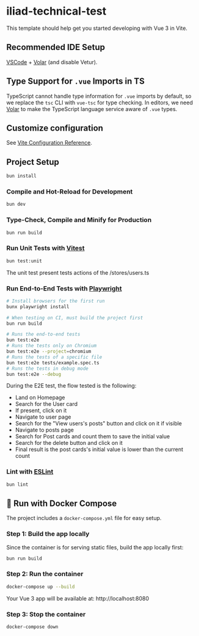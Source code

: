 # iliad-technical-test

This template should help get you started developing with Vue 3 in Vite.

## Recommended IDE Setup

[VSCode](https://code.visualstudio.com/) + [Volar](https://marketplace.visualstudio.com/items?itemName=Vue.volar) (and disable Vetur).

## Type Support for `.vue` Imports in TS

TypeScript cannot handle type information for `.vue` imports by default, so we replace the `tsc` CLI with `vue-tsc` for type checking. In editors, we need [Volar](https://marketplace.visualstudio.com/items?itemName=Vue.volar) to make the TypeScript language service aware of `.vue` types.

## Customize configuration

See [Vite Configuration Reference](https://vite.dev/config/).

## Project Setup

```sh
bun install
```

### Compile and Hot-Reload for Development

```sh
bun dev
```

### Type-Check, Compile and Minify for Production

```sh
bun run build
```

### Run Unit Tests with [Vitest](https://vitest.dev/)

```sh
bun test:unit
```

The unit test present tests actions of the /stores/users.ts

### Run End-to-End Tests with [Playwright](https://playwright.dev)

```sh
# Install browsers for the first run
bunx playwright install

# When testing on CI, must build the project first
bun run build

# Runs the end-to-end tests
bun test:e2e
# Runs the tests only on Chromium
bun test:e2e --project=chromium
# Runs the tests of a specific file
bun test:e2e tests/example.spec.ts
# Runs the tests in debug mode
bun test:e2e --debug
```

During the E2E test, the flow tested is the following:

- Land on Homepage
- Search for the User card
- If present, click on it
- Navigate to user page
- Search for the "View users's posts" button and click on it if visible
- Navigate to posts page
- Search for Post cards and count them to save the initial value
- Search for the delete button and click on it
- Final result is the post cards's initial value is lower than the current count

### Lint with [ESLint](https://eslint.org/)

```sh
bun lint
```

## 🐳 Run with Docker Compose

The project includes a `docker-compose.yml` file for easy setup.

### Step 1: Build the app locally

Since the container is for serving static files, build the app locally first:

```bash
bun run build
```

### Step 2: Run the container

```bash
docker-compose up --build
```

Your Vue 3 app will be available at: http://localhost:8080

### Step 3: Stop the container

```bash
docker-compose down
```
